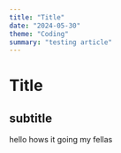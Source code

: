 ```yaml
---
title: "Title"
date: "2024-05-30"
theme: "Coding"
summary: "testing article"
---
```


# Title

## subtitle

hello hows it going my fellas
